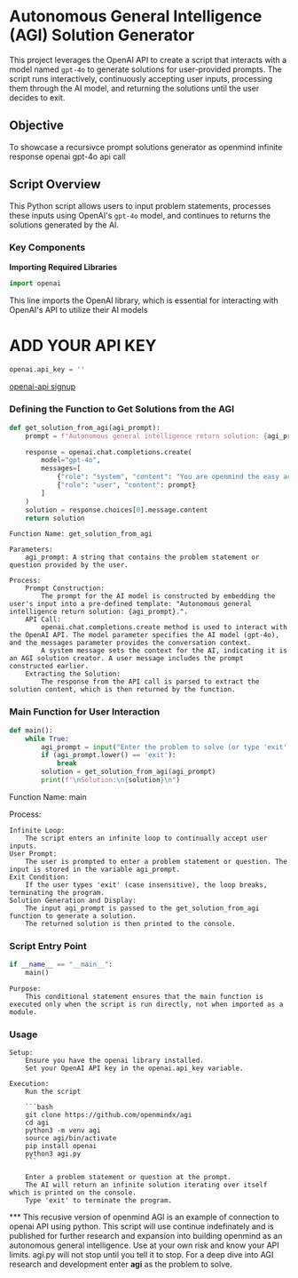 # Autonomous General Intelligence (AGI) Solution Generator

This project leverages the OpenAI API to create a script that interacts with a model named `gpt-4o` to generate solutions for user-provided prompts. The script runs interactively, continuously accepting user inputs, processing them through the AI model, and returning the solutions until the user decides to exit.

## Objective

To showcase a recursivce prompt solutions generator as openmind infinite response openai gpt-4o api call

## Script Overview

This Python script allows users to input problem statements, processes these inputs using OpenAI's `gpt-4o` model, and continues to returns the solutions generated by the AI.

### Key Components

**Importing Required Libraries**

```python
import openai
```

This line imports the OpenAI library, which is essential for interacting with OpenAI's API to utilize their AI models

# ADD YOUR API KEY

```python
openai.api_key = ''
```

<a href="https://openai.com/index/openai-api/">openai-api signup</a><br />


### Defining the Function to Get Solutions from the AGI

```python
def get_solution_from_agi(agi_prompt):
    prompt = f"Autonomous general intelligence return solution: {agi_prompt}."

    response = openai.chat.completions.create(
        model="gpt-4o",
        messages=[
            {"role": "system", "content": "You are openmind the easy action event AGI solution creator."},
            {"role": "user", "content": prompt}
        ]
    )
    solution = response.choices[0].message.content
    return solution
```
    Function Name: get_solution_from_agi

    Parameters:
        agi_prompt: A string that contains the problem statement or question provided by the user.

    Process:
        Prompt Construction:
            The prompt for the AI model is constructed by embedding the user's input into a pre-defined template: "Autonomous general intelligence return solution: {agi_prompt}.".
        API Call:
            openai.chat.completions.create method is used to interact with the OpenAI API. The model parameter specifies the AI model (gpt-4o), and the messages parameter provides the conversation context.
            A system message sets the context for the AI, indicating it is an AGI solution creator. A user message includes the prompt constructed earlier.
        Extracting the Solution:
            The response from the API call is parsed to extract the solution content, which is then returned by the function.

### Main Function for User Interaction

```python
def main():
    while True:
        agi_prompt = input("Enter the problem to solve (or type 'exit' to quit): ")
        if (agi_prompt.lower() == 'exit'):
            break
        solution = get_solution_from_agi(agi_prompt)
        print(f"\nSolution:\n{solution}\n")
```
Function Name: main

Process:

    Infinite Loop:
        The script enters an infinite loop to continually accept user inputs.
    User Prompt:
        The user is prompted to enter a problem statement or question. The input is stored in the variable agi_prompt.
    Exit Condition:
        If the user types 'exit' (case insensitive), the loop breaks, terminating the program.
    Solution Generation and Display:
        The input agi_prompt is passed to the get_solution_from_agi function to generate a solution.
        The returned solution is then printed to the console.

### Script Entry Point

```python
if __name__ == "__main__":
    main()
```
    Purpose:
        This conditional statement ensures that the main function is executed only when the script is run directly, not when imported as a module.

### Usage

    Setup:
        Ensure you have the openai library installed.
        Set your OpenAI API key in the openai.api_key variable.

    Execution:
        Run the script
        
        ```bash
        git clone https://github.com/openmindx/agi
        cd agi
        python3 -m venv agi
        source agi/bin/activate
        pip install openai
        python3 agi.py
        ```
        
        Enter a problem statement or question at the prompt.
        The AI will return an infinite solution iterating over itself which is printed on the console.
        Type 'exit' to terminate the program.


*** This recusive version of openmind AGI is an example of connection to openai API using python. This script will use continue indefinately and is published for further research and expansion into building openmind as an autonomous general intelligence. Use at your own risk and know your API limits. agi.py will not stop until you tell it to stop. For a deep dive into AGI research and development enter <b>agi</b> as the problem to solve.





